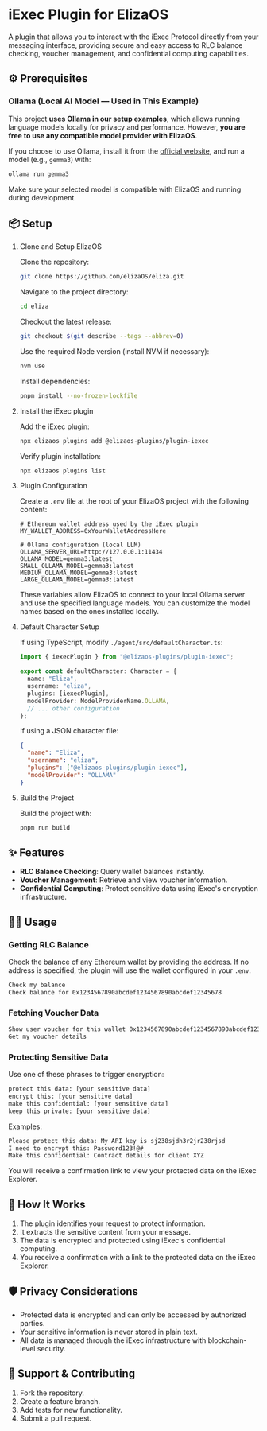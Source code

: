 iExec Plugin for ElizaOS
=========================

A plugin that allows you to interact with the iExec Protocol directly from your messaging interface, providing secure and easy access to RLC balance checking, voucher management, and confidential computing capabilities.

⚙️ Prerequisites
----------------

### Ollama (Local AI Model — Used in This Example)

This project **uses Ollama in our setup examples**, which allows running language models locally for privacy and performance. However, **you are free to use any compatible model provider with ElizaOS**.

If you choose to use Ollama, install it from the [official website](https://ollama.com/), and run a model (e.g., `gemma3`) with:

```bash
ollama run gemma3
```

Make sure your selected model is compatible with ElizaOS and running during development.

📦 Setup
--------

1. Clone and Setup ElizaOS

    Clone the repository:

    ```bash
    git clone https://github.com/elizaOS/eliza.git
    ```

    Navigate to the project directory:

    ```bash
    cd eliza
    ```

    Checkout the latest release:

    ```bash
    git checkout $(git describe --tags --abbrev=0)
    ```

    Use the required Node version (install NVM if necessary):

    ```bash
    nvm use
    ```

    Install dependencies:

    ```bash
    pnpm install --no-frozen-lockfile
    ```

2. Install the iExec plugin

    Add the iExec plugin:

    ```bash
    npx elizaos plugins add @elizaos-plugins/plugin-iexec
    ```

    Verify plugin installation:

    ```bash
    npx elizaos plugins list
    ```

3. Plugin Configuration

    Create a `.env` file at the root of your ElizaOS project with the following content:

    ```env
    # Ethereum wallet address used by the iExec plugin
    MY_WALLET_ADDRESS=0xYourWalletAddressHere

    # Ollama configuration (local LLM)
    OLLAMA_SERVER_URL=http://127.0.0.1:11434
    OLLAMA_MODEL=gemma3:latest
    SMALL_OLLAMA_MODEL=gemma3:latest
    MEDIUM_OLLAMA_MODEL=gemma3:latest
    LARGE_OLLAMA_MODEL=gemma3:latest
    ```

    These variables allow ElizaOS to connect to your local Ollama server and use the specified language models. You can customize the model names based on the ones installed locally.

4. Default Character Setup

    If using TypeScript, modify `./agent/src/defaultCharacter.ts`:

    ```ts
    import { iexecPlugin } from "@elizaos-plugins/plugin-iexec";

    export const defaultCharacter: Character = {
      name: "Eliza",
      username: "eliza",
      plugins: [iexecPlugin],
      modelProvider: ModelProviderName.OLLAMA,
      // ... other configuration
    };
    ```

    If using a JSON character file:

    ```json
    {
      "name": "Eliza",
      "username": "eliza",
      "plugins": ["@elizaos-plugins/plugin-iexec"],
      "modelProvider": "OLLAMA"
    }
    ```

5. Build the Project

    Build the project with:

    ```bash
    pnpm run build
    ```

✨ Features
-----------

- **RLC Balance Checking**: Query wallet balances instantly.
- **Voucher Management**: Retrieve and view voucher information.
- **Confidential Computing**: Protect sensitive data using iExec's encryption infrastructure.

🧑‍💻 Usage
----------

### Getting RLC Balance

Check the balance of any Ethereum wallet by providing the address. If no address is specified, the plugin will use the wallet configured in your `.env`.

```txt
Check my balance
Check balance for 0x1234567890abcdef1234567890abcdef12345678
```

### Fetching Voucher Data

```txt
Show user voucher for this wallet 0x1234567890abcdef1234567890abcdef12345678
Get my voucher details
```

### Protecting Sensitive Data

Use one of these phrases to trigger encryption:

```txt
protect this data: [your sensitive data]
encrypt this: [your sensitive data]
make this confidential: [your sensitive data]
keep this private: [your sensitive data]
```

Examples:

```txt
Please protect this data: My API key is sj238sjdh3r2jr238rjsd
I need to encrypt this: Password123!@#
Make this confidential: Contract details for client XYZ
```

You will receive a confirmation link to view your protected data on the iExec Explorer.

🔐 How It Works
---------------

1. The plugin identifies your request to protect information.
2. It extracts the sensitive content from your message.
3. The data is encrypted and protected using iExec's confidential computing.
4. You receive a confirmation with a link to the protected data on the iExec Explorer.

🛡️ Privacy Considerations
--------------------------

- Protected data is encrypted and can only be accessed by authorized parties.
- Your sensitive information is never stored in plain text.
- All data is managed through the iExec infrastructure with blockchain-level security.

🤝 Support & Contributing
--------------------------

1. Fork the repository.
2. Create a feature branch.
3. Add tests for new functionality.
4. Submit a pull request.